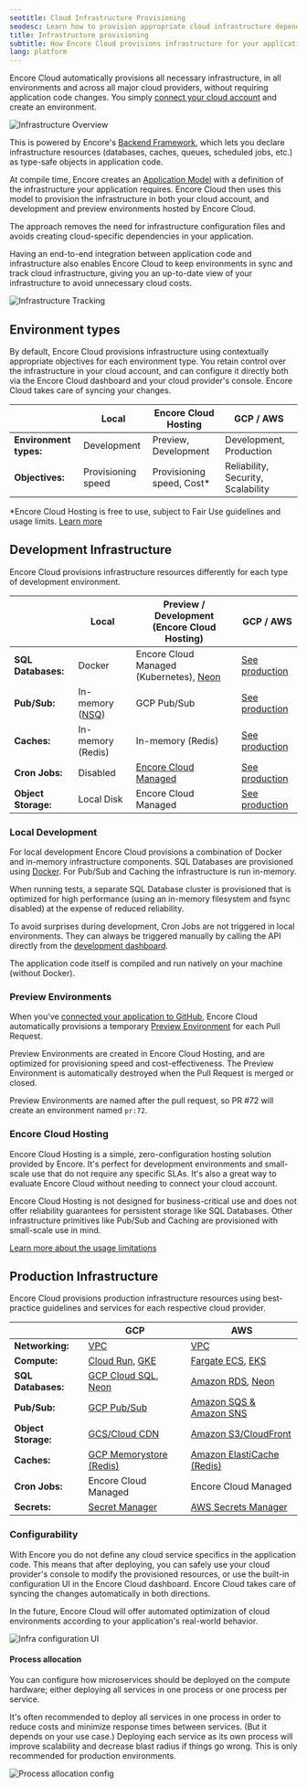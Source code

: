 ```yaml
---
seotitle: Cloud Infrastructure Provisioning
seodesc: Learn how to provision appropriate cloud infrastructure depending on the environment type for AWS and GCP.
title: Infrastructure provisioning
subtitle: How Encore Cloud provisions infrastructure for your application
lang: platform
---
```


Encore Cloud automatically provisions all necessary infrastructure, in all environments and across all major cloud providers, without requiring application code changes. You simply [connect your cloud account](/docs/platform/infrastructure/own-cloud) and create an environment.

<img src="/assets/docs/encore_overview.png" title="Infrastructure Overview" className="noshadow"/>

This is powered by Encore's [Backend Framework](/docs/ts), which lets you declare infrastructure resources (databases, caches, queues, scheduled jobs, etc.) as type-safe objects in application code.

At compile time, Encore creates an [Application Model](/docs/ts/concepts/application-model) with a definition of the infrastructure your application requires. Encore Cloud then uses this model to provision the infrastructure in both your cloud account, and development and preview environments hosted by Encore Cloud.

The approach removes the need for infrastructure configuration files and avoids creating cloud-specific dependencies in your application.

Having an end-to-end integration between application code and infrastructure also enables Encore Cloud to keep environments in sync and track cloud infrastructure, giving you an up-to-date view of your infrastructure to avoid unnecessary cloud costs.

<img src="/assets/docs/infra_config_new.png" title="Infrastructure Tracking"/>

## Environment types

By default, Encore Cloud provisions infrastructure using contextually appropriate objectives for each environment type. You retain control over the infrastructure in your cloud account, and can configure it directly both via the Encore Cloud dashboard and your cloud provider's console. Encore Cloud takes care of syncing your changes.

|                        | Local              | Encore Cloud Hosting              | GCP / AWS                          |
| ---------------------- | ------------------ | -------------------------- | ---------------------------------- |
| **Environment types:** | Development        | Preview, Development       | Development, Production            |
| **Objectives:**        | Provisioning speed | Provisioning speed, Cost\* | Reliability, Security, Scalability |

\*Encore Cloud Hosting is free to use, subject to Fair Use guidelines and usage limits. [Learn more](/docs/platform/management/usage)

## Development Infrastructure

Encore Cloud provisions infrastructure resources differently for each type of development environment.

|                     | Local                             | Preview / Development (Encore Cloud Hosting)                   | GCP / AWS                                                      |
| ------------------- | --------------------------------- | ------------------------------------------------------ | -------------------------------------------------------------- |
| **SQL Databases:**  | Docker                            | Encore Cloud Managed (Kubernetes), [Neon](/docs/deploy/neon) | [See production](/docs/deploy/infra#production-infrastructure) |
| **Pub/Sub:**        | In-memory ([NSQ](https://nsq.io)) | GCP Pub/Sub                                            | [See production](/docs/deploy/infra#production-infrastructure) |
| **Caches:**         | In-memory (Redis)                 | In-memory (Redis)                                      | [See production](/docs/deploy/infra#production-infrastructure) |
| **Cron Jobs:**      | Disabled                          | [Encore Cloud Managed](/docs/primitives/cron-jobs)           | [See production](/docs/deploy/infra#production-infrastructure) |
| **Object Storage:** | Local Disk                        | Encore Cloud Managed                                         | [See production](/docs/deploy/infra#production-infrastructure) |


### Local Development

For local development Encore Cloud provisions a combination of Docker and in-memory infrastructure components.
SQL Databases are provisioned using [Docker](https://docker.com). For Pub/Sub
and Caching the infrastructure is run in-memory.

When running tests, a separate SQL Database cluster is provisioned that is optimized for high performance
(using an in-memory filesystem and fsync disabled) at the expense of reduced reliability.

To avoid surprises during development, Cron Jobs are not triggered in local environments.
They can always be triggered manually by calling the API directly from the [development dashboard](/docs/ts/observability/dev-dash).

The application code itself is compiled and run natively on your machine (without Docker).

### Preview Environments

When you've [connected your application to GitHub](/docs/platform/integrations/github), Encore Cloud automatically provisions a temporary [Preview Environment](/docs/platform/deploy/preview-environments) for each Pull Request.

Preview Environments are created in Encore Cloud Hosting, and are optimized for provisioning speed and cost-effectiveness.
The Preview Environment is automatically destroyed when the Pull Request is merged or closed.

Preview Environments are named after the pull request, so PR #72 will create an environment named `pr:72`.

### Encore Cloud Hosting

Encore Cloud Hosting is a simple, zero-configuration hosting solution provided by Encore.
It's perfect for development environments and small-scale use that do not require any specific SLAs.
It's also a great way to evaluate Encore Cloud without needing to connect your cloud account.

Encore Cloud Hosting is not designed for business-critical use and does not offer reliability guarantees for persistent storage
like SQL Databases. Other infrastructure primitives like Pub/Sub and Caching
are provisioned with small-scale use in mind.

[Learn more about the usage limitations](/docs/platform/management/usage)

## Production Infrastructure

Encore Cloud provisions production infrastructure resources using best-practice guidelines and services for each respective cloud provider.

|                     | GCP                                                                         | AWS                                                                        |
| ------------------- | --------------------------------------------------------------------------- | -------------------------------------------------------------------------- |
| **Networking:**     | [VPC](/docs/platform/infrastructure/gcp#networking-architecture)                                           | [VPC](/docs/platform/infrastructure/aws#networking-architecture)                                            |
| **Compute:**        | [Cloud Run](/docs/platform/infrastructure/gcp#google-cloud-run), [GKE](/docs/platform/infrastructure/gcp#google-kubernetes-engine)  | [Fargate ECS](/docs/platform/infrastructure/aws#aws-fargate), [EKS](/docs/platform/infrastructure/aws#aws-eks)   |
| **SQL Databases:**  | [GCP Cloud SQL](/docs/platform/infrastructure/gcp#databases), [Neon](/docs/platform/infrastructure/neon) | [Amazon RDS](/docs/platform/infrastructure/aws#databases), [Neon](/docs/platform/infrastructure/neon) |
| **Pub/Sub:**        | [GCP Pub/Sub](/docs/platform/infrastructure/gcp#pubsub)                                                      | [Amazon SQS & Amazon SNS](/docs/platform/infrastructure/aws#pubsub)                            |
| **Object Storage:** | [GCS/Cloud CDN](/docs/platform/infrastructure/gcp#object-storage)                                                      | [Amazon S3/CloudFront](/docs/platform/infrastructure/aws#object-storage)                                             |
| **Caches:**         | [GCP Memorystore (Redis)](/docs/platform/infrastructure/gcp#caching)                                         | [Amazon ElastiCache (Redis)](/docs/platform/infrastructure/aws#caching)                                   |
| **Cron Jobs:**      | Encore Cloud Managed                                                              | Encore Cloud Managed                                                             | Encore Cloud Managed |
| **Secrets:**        | [Secret Manager](/docs/platform/infrastructure/gcp#secrets-management)                                               | [AWS Secrets Manager](/docs/platform/infrastructure/aws#se)                                         |

### Configurability

With Encore you do not define any cloud service specifics in the application code. This means that after deploying, you can safely use your cloud provider's console to modify the provisioned resources, or use the built-in configuration UI in the Encore Cloud dashboard. Encore Cloud takes care of syncing the changes automatically in both directions.

In the future, Encore Cloud will offer automated optimization of cloud environments according to your application's real-world behavior.

<img src="/assets/docs/infra_config.png" title="Infra configuration UI"/>

#### Process allocation

You can configure how microservices should be deployed on the compute hardware; either deploying all services in one process or one process per service.

It's often recommended to deploy all services in one process in order to reduce costs and minimize response times between services. (But it depends on your use case.)
Deploying each service as its own process will improve scalability and decrease blast radius if things go wrong. This is only recommended for production environments.

<img src="/assets/docs/microservices-process-allocation.png" title="Process allocation config"/>
